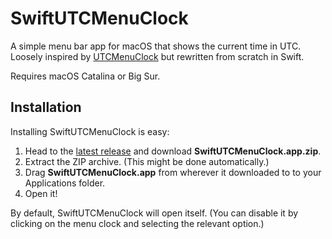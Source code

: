 # SwiftUTCMenuClock
A simple menu bar app for macOS that shows the current time in UTC. Loosely inspired by [UTCMenuClock](https://github.com/netik/UTCMenuClock) but rewritten from scratch in Swift.

Requires macOS Catalina or Big Sur.

## Installation
Installing SwiftUTCMenuClock is easy:

1. Head to the [latest release](https://github.com/jonblatho/SwiftUTCMenuClock/releases/latest) and download **SwiftUTCMenuClock.app.zip**.
2. Extract the ZIP archive. (This might be done automatically.)
3. Drag **SwiftUTCMenuClock.app** from wherever it downloaded to to your Applications folder.
4. Open it!

By default, SwiftUTCMenuClock will open itself. (You can disable it by clicking on the menu clock and selecting the relevant option.)
